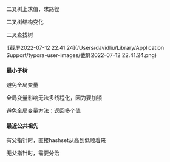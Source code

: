 

二叉树上求值，求路径



二叉树结构变化



二叉查找树





![截屏2022-07-12 22.41.24](/Users/davidliu/Library/Application Support/typora-user-images/截屏2022-07-12 22.41.24.png)



#### 最小子树



避免全局变量

全局变量影响无法多线程化，因为要加锁



避免全局变量方法：返回多个值









#### 最近公共祖先



有父指针时，直接hashset从高到低顺着来



无父指针时，需要分治